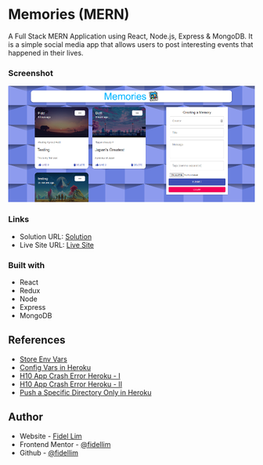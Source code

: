 # Memories (MERN)

A Full Stack MERN Application using React, Node.js, Express & MongoDB. It is a simple social media app that allows users to post interesting events that happened in their lives.

### Screenshot

![Memories MERN Stack](/images/memories_front_end.png)

### Links

- Solution URL: [Solution](https://github.com/fidellim/Memories-MERN)
- Live Site URL: [Live Site](https://memories-mern-fidellim.netlify.app/)

### Built with

- React
- Redux
- Node
- Express
- MongoDB

## References

- [Store Env Vars](https://www.reddit.com/r/Heroku/comments/iforx8/if_i_put_env_in_gitignore_will_it_be_a_problem_on/)
- [Config Vars in Heroku](https://devcenter.heroku.com/articles/config-vars)
- [H10 App Crash Error Heroku - I](https://dev.to/lawrence_eagles/causes-of-heroku-h10-app-crashed-error-and-how-to-solve-them-3jnl)
- [H10 App Crash Error Heroku - II](https://youtu.be/68iCwSmSIvA)
- [Push a Specific Directory Only in Heroku](https://medium.com/karolis-stulgys/deploy-client-and-server-code-to-heroku-from-a-single-git-repo-44c5b65da10a)

## Author

- Website - [Fidel Lim](https://fidellim-portfolio.netlify.app/)
- Frontend Mentor - [@fidellim](https://www.frontendmentor.io/profile/fidellim)
- Github - [@fidellim](https://github.com/fidellim)
